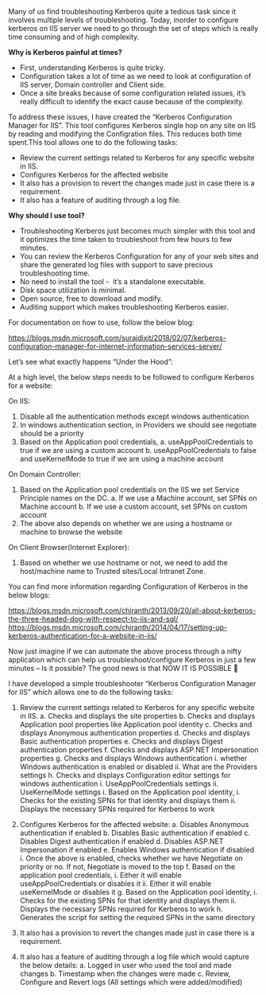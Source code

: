 Many of us find troubleshooting Kerberos quite a tedious task since it involves multiple levels of troubleshooting. Today, inorder to configure kerberos on IIS server we need to go through the set of steps which is really time consuming and of high complexity.

<b>Why is Kerberos painful at times?</b>

<ul>
<li>First, understanding Kerberos is quite tricky.</li>
<li>Configuration takes a lot of time as we need to look at configuration of IIS server, Domain controller and Client side.</li>
<li>Once a site breaks because of some configuration related issues, it’s really difficult to identify the exact cause because of the complexity.</li>
</ul>

To address these issues, I have created the “Kerberos Configuration Manager for IIS”. This tool configures Kerberos single hop on any site on IIS by reading and modifying the Configration files. This reduces both time spent.This tool allows one to do the following tasks:

<ul>
<li>Review the current settings related to Kerberos for any specific website in IIS.</li>
<li>Configures Kerberos for the affected website</li>
<li>It also has a provision to revert the changes made just in case there is a requirement.</li>
<li>It also has a feature of auditing through a log file.</li>
</ul>

<b>Why should I use tool?</b>

<ul>
<li>Troubleshooting Kerberos just becomes much simpler with this tool and it optimizes the time taken to troubleshoot from few hours to few minutes.</li>
<li>You can review the Kerberos Configuration for any of your web sites and share the generated log files with support to save precious troubleshooting time.</li>
<li>No need to install the tool -  it’s a standalone executable.</li>
<li>Disk space utilization is minimal.</li>
<li>Open source, free to download and modify.</li>
<li>Auditing support which makes troubleshooting Kerberos easier.</li>
</ul>	

For documentation on how to use, follow the below blog: 

https://blogs.msdn.microsoft.com/surajdixit/2018/02/07/kerberos-configuration-manager-for-internet-information-services-server/

Let’s see what exactly happens “Under the Hood”:

At a high level, the below steps needs to be followed to configure Kerberos for a website:

On IIS:

1.	Disable all the authentication methods except windows authentication
2.	In windows authentication section, in Providers we should see negotiate should be a priority
3.	Based on the Application pool credentials,
a.	useAppPoolCredentials to true if we are using a custom account
b.	useAppPoolCredentials to false and useKernelMode to true if we are using a machine account

On Domain Controller:

1.	Based on the Application pool credentials on the IIS we set Service Principle names on the DC.
a.	If we use a Machine account, set SPNs on Machine account
b.	If we use a custom account, set SPNs on custom account
2.	The above also depends on whether we are using a hostname or machine to browse the website

On Client Browser(Internet Explorer):

1.	Based on whether we use hostname or not, we need to add the host/machine name to Trusted sites/Local Intranet Zone.

You can find more information regarding Configuration of Kerberos in the below blogs:

https://blogs.msdn.microsoft.com/chiranth/2013/09/20/all-about-kerberos-the-three-headed-dog-with-respect-to-iis-and-sql/
https://blogs.msdn.microsoft.com/chiranth/2014/04/17/setting-up-kerberos-authentication-for-a-website-in-iis/


Now just imagine if we can automate the above process through a nifty application which can help us troubleshoot/configure Kerberos in just a few minutes – Is it possible? The good news is that NOW IT IS POSSIBLE 

I have developed a simple troubleshooter “Kerberos Configuration Manager for IIS” which allows one to do the following tasks:

1.	Review the current settings related to Kerberos for any specific website in IIS. 
a.	Checks and displays the site properties
b.	Checks and displays Application pool properties like Application pool identity
c.	Checks and displays Anonymous authentication properties
d.	Checks and displays Basic authentication properties
e.	Checks and displays Digest authentication properties
f.	Checks and displays ASP.NET Impersonation properties
g.	Checks and displays Windows authentication
i.	whether Windows authentication is enabled or disabled
ii.	What are the Providers settings
h.	Checks and displays Configuration editor settings for windows authentication
i.	UseAppPoolCredentials settings 
ii.	UseKernelMode settings
i.	Based on the Application pool identity, 
i.	Checks for the existing SPNs for that identity and displays them
ii.	Displays the necessary SPNs required for Kerberos to work 

2.	Configures Kerberos for the affected website:
a.	Disables Anonymous authentication if enabled
b.	Disables Basic authentication if enabled
c.	Disables Digest authentication if enabled
d.	Disables ASP.NET Impersonation if enabled
e.	Enables Windows authentication if disabled
i.	Once the above is enabled, checks whether we have Negotiate on priority or no. If not, Negotiate is moved to the top
f.	Based on the application pool credentials,
i.	Either it will enable useAppPoolCredentials or disables it
ii.	Either it will enable useKernelMode or disables it
g.	Based on the Application pool identity, 
i.	Checks for the existing SPNs for that identity and displays them
ii.	Displays the necessary SPNs required for Kerberos to work 
h.	Generates the script for setting the required SPNs in the same directory

3.	It also has a provision to revert the changes made just in case there is a requirement.

4.	It also has a feature of auditing through a log file which would capture the below details:
a.	Logged in user who used the tool and made changes
b.	Timestamp when the changes were made
c.	Review, Configure and Revert logs (All settings which were added/modified)
